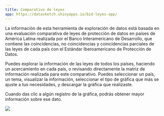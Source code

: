 ```yaml
---
title: Comparativo de leyes
app: https://datasketch.shinyapps.io/bid-leyes-app/
---
```


La información de esta herramienta de exploración de datos está basada en una evaluación comparativa de leyes de protección de datos en países de América Latina realizada por el Banco Interamericano de Desarrollo, que contiene las coincidencias, no coincidencias y coincidencias parciales de las leyes de cada país con el Estándar Iberoamericano de Protección de Datos.

Puedes explorar la información de las leyes de todos los países, haciendo un acercamiento en cada país, o revisando directamente la matriz de información realizada para este comparativo. Puedes seleccionar un país, un tema, visualizar la información, seleccionar el tipo de gráfica que más se ajuste a tus necesidades, y descargar la gráfica que realizaste.

Cuando das clic a algún registro de la gráfica, podrás obtener mayor información sobre ese dato.

![](images/app-comparativo-leyes.gif)